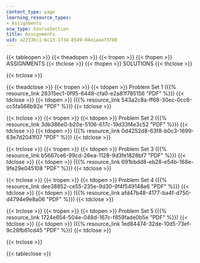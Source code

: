 ```yaml
---
content_type: page
learning_resource_types:
- Assignments
ocw_type: CourseSection
title: Assignments
uid: a2233bc1-6c13-1f34-8549-04e1aaa73780
---
```


{{< tableopen >}}
{{< theadopen >}}
{{< tropen >}}
{{< thopen >}}
ASSIGNMENTS
{{< thclose >}}
{{< thopen >}}
SOLUTIONS
{{< thclose >}}

{{< trclose >}}

{{< theadclose >}}
{{< tropen >}}
{{< tdopen >}}
Problem Set 1 ({{% resource_link 28315ec1-0f95-6448-cfa0-e2a81f785156 "PDF" %}})
{{< tdclose >}}
{{< tdopen >}}
({{% resource_link 543a2c8a-ff68-30ec-0cc6-cc5fa568b92e "PDF" %}})
{{< tdclose >}}

{{< trclose >}}
{{< tropen >}}
{{< tdopen >}}
Problem Set 2 ({{% resource_link 3db386e0-b20e-5106-617c-19d33f4e3c52 "PDF" %}})
{{< tdclose >}}
{{< tdopen >}}
({{% resource_link 0d4252d8-63f8-b0c3-1699-63e7d2041f07 "PDF" %}})
{{< tdclose >}}

{{< trclose >}}
{{< tropen >}}
{{< tdopen >}}
Problem Set 3 ({{% resource_link b5667ce6-99cd-26ea-1128-9d3fe1828bf7 "PDF" %}})
{{< tdclose >}}
{{< tdopen >}}
({{% resource_link 691bbdd8-eb28-e54b-168e-9fe29e045108 "PDF" %}})
{{< tdclose >}}

{{< trclose >}}
{{< tropen >}}
{{< tdopen >}}
Problem Set 4 ({{% resource_link dee38852-ce55-235e-9d30-9f4f549148e6 "PDF" %}})
{{< tdclose >}}
{{< tdopen >}}
({{% resource_link afd47b48-4177-ba4f-d750-d4794e9e8a06 "PDF" %}})
{{< tdclose >}}

{{< trclose >}}
{{< tropen >}}
{{< tdopen >}}
Problem Set 5 ({{% resource_link 1724e654-504e-048d-167c-f859fade0b5e "PDF" %}})
{{< tdclose >}}
{{< tdopen >}}
({{% resource_link 1ed84474-32de-10d5-73ef-9c28fb61cd45 "PDF" %}})
{{< tdclose >}}

{{< trclose >}}

{{< tableclose >}}